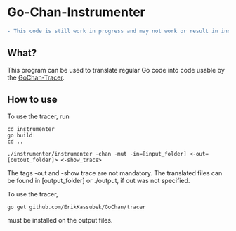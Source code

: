 # Go-Chan-Instrumenter

```diff 
- This code is still work in progress and may not work or result in incorrect behavior!
```

## What?
This program can be used to translate regular Go code 
into code usable by the [GoChan-Tracer](https://github.com/ErikKassubek/GoChan/tree/main/tracer).

## How to use
To use the tracer, run 
```
cd instrumenter
go build
cd ..

./instrumenter/instrumenter -chan -mut -in=[input_folder] <-out=[outout_folder]> <-show_trace>
```
The tags -out and -show trace are not mandatory.
The translated files can be found in [output_folder] or ./output, if out was not specified.

To use the tracer, 
```
go get github.com/ErikKassubek/GoChan/tracer
```
must be installed on the output files.
